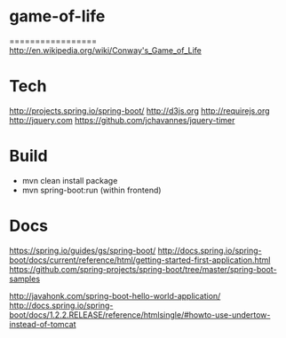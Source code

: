 # game-of-life
=================
http://en.wikipedia.org/wiki/Conway's_Game_of_Life

Tech
=================
http://projects.spring.io/spring-boot/
http://d3js.org
http://requirejs.org
http://jquery.com
https://github.com/jchavannes/jquery-timer

Build
=================
- mvn clean install package
- mvn spring-boot:run (within frontend)

Docs
=================
https://spring.io/guides/gs/spring-boot/
http://docs.spring.io/spring-boot/docs/current/reference/html/getting-started-first-application.html
https://github.com/spring-projects/spring-boot/tree/master/spring-boot-samples

http://javahonk.com/spring-boot-hello-world-application/
http://docs.spring.io/spring-boot/docs/1.2.2.RELEASE/reference/htmlsingle/#howto-use-undertow-instead-of-tomcat
